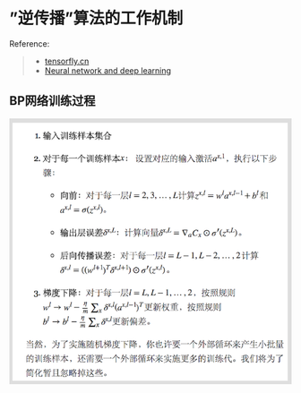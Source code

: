 # ”逆传播”算法的工作机制
Reference:  
>* [tensorfly.cn](http://www.tensorfly.cn/home/?p=76)
>* [Neural network and deep learning](https://github.com/mnielsen/neural-networks-and-deep-learning)


BP网络训练过程
--------
![image](https://github.com/lixuan0023/DeepLearning/blob/master/BP/images/2.png)




